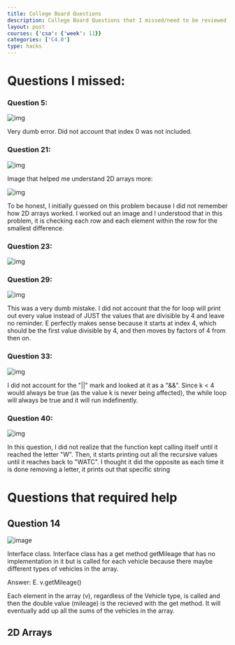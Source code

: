 ```yaml
---
title: College Board Questions
description: College Board Questions that I missed/need to be reviewed on
layout: post
courses: {'csa': {'week': 11}}
categories: ['C4.0']
type: hacks
---
```


# Questions I missed: 

### Question 5:
![img](https://media.discordapp.net/attachments/934591169885790290/1170856140238753853/image.png?ex=655a8fc1&is=65481ac1&hm=6f24b89449db94002413cc0d7a4b92d31f41d4d4ce1a0494d7b4eab1c0f20037&=&width=733&height=425)

Very dumb error. Did not account that index 0 was not included.

### Question 21:
![img](https://media.discordapp.net/attachments/934591169885790290/1170850914521841775/image.png?ex=655a8ae3&is=654815e3&hm=5263c03cda4ac28ca0471140647ec90d9673f71f7b91d22c18b379bcc4d68f74&=&width=608&height=425)

Image that helped me understand 2D arrays more:

![img](https://media.discordapp.net/attachments/888137565021016144/1170852107163803698/IMG_4923.jpg?ex=655a8bff&is=654816ff&hm=504f466060b2442c130e98e27bfa40c0866e3c5787f01559f70411a317bc581a&=&width=757&height=425)

To be honest, I initially guessed on this problem because I did not remember how 2D arrays worked. I worked out an image and I understood that in this problem, it is checking each row and each element within the row for the smallest difference.



### Question 23: 
![img](https://media.discordapp.net/attachments/934591169885790290/1170860460162162708/image.png?ex=655a93c7&is=65481ec7&hm=7934782e8a195977e0bcf974f82aaa54a58b6767c1faa6de8be774a69b3dd96a&=&width=686&height=425)

### Question 29:

![img](https://media.discordapp.net/attachments/888137565021016144/1170854333257109715/image.png?ex=655a8e12&is=65481912&hm=f0cf285254b2b400d82dbded96a993855edda73fbb8c30b91cbcc68ba71470aa&=&width=864&height=425)

This was a very dumb mistake. I did not account that the for loop will print out every value instead of JUST the values that are divisible by 4 and leave no reminder. E perfectly makes sense because it starts at index 4, which should be the first value divisible by 4, and then moves by factors of 4 from then on.

### Question 33:
![img](https://media.discordapp.net/attachments/934591169885790290/1170855217873563678/image.png?ex=655a8ee5&is=654819e5&hm=865f389018e303a6befcc1b46938bb495903ed9a6b4e558406c2d3e4b02215e4&=&width=757&height=425)

I did not account for the "||" mark and looked at it as a "&&". Since k < 4 would always be true (as the value k is never being affected), the while loop will always be true and it will run indefinently. 

### Question 40:
![img](https://media.discordapp.net/attachments/934591169885790290/1170856857066295446/image.png?ex=655a906c&is=65481b6c&hm=d584ab4d7605913ec39b3b4d220c4a87fbd8ae172ca106c5b2d5599d5938983f&=&width=618&height=425)

In this question, I did not realize that the function kept calling itself until it reached the letter "W". Then, it starts printing out all the recursive values until it reaches back to "WATC". I thought it did the opposite as each time it is done removing a letter, it prints out that specific string

# Questions that required help

## Question 14

![image](https://media.discordapp.net/attachments/1146844775815843851/1170811679890751599/image.png?ex=655a6659&is=6547f159&hm=0f19b66877db090758ebe772570af170e40fccb1aef57244e1be7b9b0ab90d6c&=&width=472&height=425)

Interface class. Interface class has a get method getMileage that has no implementation in it but is called for each vehicle because there maybe different types of vehicles in the array. 

Answer: E. v.getMileage()

Each element in the array (v), regardless of the Vehicle type, is called and then the double value (mileage) is the recieved with the get method. It will eventually add up all the sums of the vehicles in the array.


## 2D Arrays


